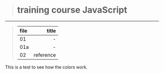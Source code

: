 > #  training course __JavaScript__
----
> | file  | title |
> |:-|-:|
> | 01 | - |
> | 01a | - |
> | 02 | reference |


This is a test to see how the colors work.